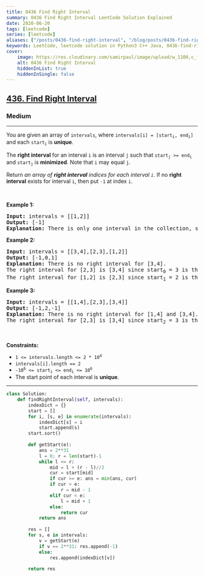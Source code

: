```yaml
---
title: 0436 Find Right Interval
summary: 0436 Find Right Interval LeetCode Solution Explained
date: 2020-06-20
tags: [leetcode]
series: [leetcode]
aliases: ["/posts/0436-find-right-interval", "/blog/posts/0436-find-right-interval", "/0436-find-right-interval"]
keywords: LeetCode, leetcode solution in Python3 C++ Java, 0436-find-right-interval solution
cover:
    image: https://res.cloudinary.com/samirpaul/image/upload/w_1100,c_fit,co_rgb:FFFFFF,l_text:Arial_70_bold:0436 Find Right Interval/problem-solving.webp
    alt: 0436 Find Right Interval
    hiddenInList: true
    hiddenInSingle: false
---
```



<h2><a href="https://leetcode.com/problems/find-right-interval/">436. Find Right Interval</a></h2><h3>Medium</h3><hr><div><p>You are given an array of <code>intervals</code>, where <code>intervals[i] = [start<sub>i</sub>, end<sub>i</sub>]</code> and each <code>start<sub>i</sub></code> is <strong>unique</strong>.</p>

<p>The <strong>right interval</strong> for an interval <code>i</code> is an interval <code>j</code> such that <code>start<sub>j</sub> &gt;= end<sub>i</sub></code> and <code>start<sub>j</sub></code> is <strong>minimized</strong>. Note that <code>i</code> may equal <code>j</code>.</p>

<p>Return <em>an array of <strong>right interval</strong> indices for each interval <code>i</code></em>. If no <strong>right interval</strong> exists for interval <code>i</code>, then put <code>-1</code> at index <code>i</code>.</p>

<p>&nbsp;</p>
<p><strong class="example">Example 1:</strong></p>

<pre><strong>Input:</strong> intervals = [[1,2]]
<strong>Output:</strong> [-1]
<strong>Explanation:</strong> There is only one interval in the collection, so it outputs -1.
</pre>

<p><strong class="example">Example 2:</strong></p>

<pre><strong>Input:</strong> intervals = [[3,4],[2,3],[1,2]]
<strong>Output:</strong> [-1,0,1]
<strong>Explanation:</strong> There is no right interval for [3,4].
The right interval for [2,3] is [3,4] since start<sub>0</sub> = 3 is the smallest start that is &gt;= end<sub>1</sub> = 3.
The right interval for [1,2] is [2,3] since start<sub>1</sub> = 2 is the smallest start that is &gt;= end<sub>2</sub> = 2.
</pre>

<p><strong class="example">Example 3:</strong></p>

<pre><strong>Input:</strong> intervals = [[1,4],[2,3],[3,4]]
<strong>Output:</strong> [-1,2,-1]
<strong>Explanation:</strong> There is no right interval for [1,4] and [3,4].
The right interval for [2,3] is [3,4] since start<sub>2</sub> = 3 is the smallest start that is &gt;= end<sub>1</sub> = 3.
</pre>

<p>&nbsp;</p>
<p><strong>Constraints:</strong></p>

<ul>
	<li><code>1 &lt;= intervals.length &lt;= 2 * 10<sup>4</sup></code></li>
	<li><code>intervals[i].length == 2</code></li>
	<li><code>-10<sup>6</sup> &lt;= start<sub>i</sub> &lt;= end<sub>i</sub> &lt;= 10<sup>6</sup></code></li>
	<li>The start point of each interval is <strong>unique</strong>.</li>
</ul>
</div>

---




```python
class Solution:
    def findRightInterval(self, intervals):
        indexDict = {}
        start = []
        for i, [s, e] in enumerate(intervals):
            indexDict[s] = i
            start.append(s)
        start.sort()
        
        def getStart(e):
            ans = 2**31
            l = 0; r = len(start)-1
            while l <= r:
                mid = l + (r - l)//2
                cur = start[mid]
                if cur >= e: ans = min(ans, cur)
                if cur > e:
                    r = mid - 1
                elif cur < e:
                    l = mid + 1
                else:
                    return cur
            return ans
        
        res = []
        for s, e in intervals:
            v = getStart(e)
            if v == 2**31: res.append(-1)
            else:
                res.append(indexDict[v])
        
        return res
```
